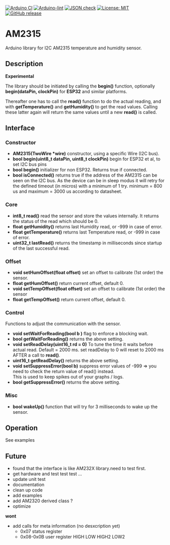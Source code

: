
[![Arduino CI](https://github.com/RobTillaart/AM2315/workflows/Arduino%20CI/badge.svg)](https://github.com/marketplace/actions/arduino_ci)
[![Arduino-lint](https://github.com/RobTillaart/AM2315/actions/workflows/arduino-lint.yml/badge.svg)](https://github.com/RobTillaart/AM2315/actions/workflows/arduino-lint.yml)
[![JSON check](https://github.com/RobTillaart/AM2315/actions/workflows/jsoncheck.yml/badge.svg)](https://github.com/RobTillaart/AM2315/actions/workflows/jsoncheck.yml)
[![License: MIT](https://img.shields.io/badge/license-MIT-green.svg)](https://github.com/RobTillaart/AM2315/blob/master/LICENSE)
[![GitHub release](https://img.shields.io/github/release/RobTillaart/AM2315.svg?maxAge=3600)](https://github.com/RobTillaart/AM2315/releases)


# AM2315

Arduino library for I2C AM2315 temperature and humidity sensor.


## Description

**Experimental**

The library should be initiated by calling the **begin()** function, 
optionally **begin(dataPin, clockPin)** for **ESP32** and similar platforms.

Thereafter one has to call the **read()** function to do the actual reading,
and with **getTemperature()** and **getHumidity()** to get the read values.
Calling these latter again will return the same values until a new **read()** is called.


## Interface


### Constructor

- **AM2315(TwoWire \*wire)** constructor, using a specific Wire (I2C bus).
- **bool begin(uint8_t dataPin, uint8_t clockPin)** begin for ESP32 et al, to set I2C bus pins
- **bool begin()** initializer for non ESP32. Returns true if connected.
- **bool isConnected()** returns true if the address of the AM2315 can be seen on the I2C bus.
As the device can be in sleep modus it will retry for the defined timeout (in micros) with a minimum of 1 try. 
minimum = 800 us and maximum = 3000 us according to datasheet.


### Core

- **int8_t read()** read the sensor and store the values internally. It returns the status of the read which should be 0.
- **float getHumidity()** returns last Humidity read, or -999 in case of error.
- **float getTemperature()** returns last Temperature read, or -999 in case of error.
- **uint32_t lastRead()** returns the timestamp in milliseconds since startup of the last successful read.


### Offset

- **void setHumOffset(float offset)** set an offset to calibrate (1st order) the sensor.
- **float getHumOffset()** return current offset, default 0.
- **void setTempOffset(float offset)** set an offset to calibrate (1st order) the sensor
- **float getTempOffset()** return current offset, default 0.


### Control

Functions to adjust the communication with the sensor.

- **void setWaitForReading(bool b )** flag to enforce a blocking wait. 
- **bool getWaitForReading()** returns the above setting.
- **void setReadDelay(uint16_t rd = 0)** To tune the time it waits before actual read. Default = 2000 ms.
set readDelay to 0 will reset to 2000 ms AFTER a call to **read()**.
- **uint16_t getReadDelay()** returns the above setting.
- **void setSuppressError(bool b)** suppress error values of -999 => you need to check the return value of read() instead.  
This is used to keep spikes out of your graphs / logs. 
- **bool getSuppressError()**  returns the above setting.


### Misc

- **bool wakeUp()** function that will try for 3 milliseconds to wake up the sensor.


## Operation

See examples


## Future

- found that the interface is like AM232X library.need to test first.
- get hardware and test test test ...
- update unit test
- documentation
- clean up code
- add examples
- add AM2320 derived class ?
- optimize

**wont**
- add calls for meta information (no desxcription yet)
  - 0x07 status register
  - 0x08-0x0B user register HIGH LOW HIGH2 LOW2

